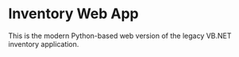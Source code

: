 # Inventory Web App

This is the modern Python-based web version of the legacy VB.NET inventory application.